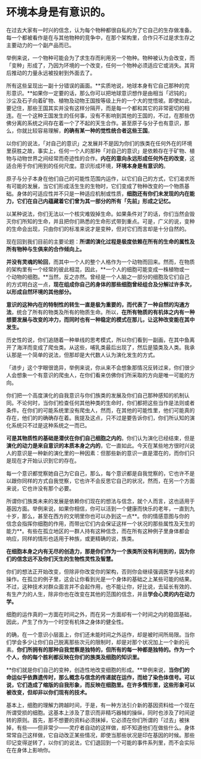 # **环境本身是有意识的**。

在过去大家有一时兴的信念，认为每个物种都很自私的为了它自己的生存做准备。每一个都被看作是在与其他物种的竞争中，在那个架构里，合作只不过是求生存之主要动力的一个副产品而已。

举例来说，一个物种可能会为了求生存而利用另一个物种。物种被认为会改变，而「变种」形成了，乃因为环境的一个改变，任何一个物种必须适应它或消失。其背后推动的力量永远被投射到外面去了。

所有这些呈现出一副十分错误的画面。**实质地说，地球本身有它自己那种的完形意识。**如果你一定要的话，那么你可以把地球意识想作是由相当「迟钝的」沙尘及石子向着矿物、植物及动物王国按等级上升的一个大的觉悟坡。即使如此，要记住，那些王国其实并没有这样分隔开，而是每一个都和其它的非常密切的相连。在一个这种王国发生的任何事，没有不影响到其他的王国的，不过，在那些仿佛分离的系统之间存在着一个了不起的天生合作。甚至原子与分子也有意识，那么，你就比较容易理解，**的确有某一种的觉性统合者这些王国**。

以你们的说法，「对自己的意识」之发展并不是因为你们的族类在任何外在的环境里获胜之故，事实上，任何一个人的那种「对自己的意识」是依赖存在于矿物、植物与动物世界之间经常而奇迹性的合作。**内在的意向永远形成任何外在的改变**，这适合用于你们用到的任何尺度。意识形成环境，**环境本身是有意识的**。

原子与分子本身在他们自己的可能性范围内运作，以它们自己的方式，它们渴求所有可能的发展，当它们形成活生生的生物时，它们变成了物种改变的一个物质基础。身体的可适应性并不只是一种适应机制或性质，**细胞还有你们未发现的内在能力，它们在自己内蕴藏着它们曾为其一部分的所有「先前」形成之记忆。**

以某种说法，你们无法以一个核灾难毁掉生命。如果条件对了的话，你们当然会毁灭你们所知的生命，并且把你们熟悉的生命形式带到重点。可是，广义的说，变种的生命会出现，只由你们的标准来说才是变种，但对它们而言却是十分自然的。

现在回到我们目前的主要论题：**所谓的演化过程是极度依赖在所有的生命的属性及所有物种与生俱来的合作倾向上。**

**并没有灵魂的轮回**，而其中一个人的整个人格作为一个动物而回来。然而，在物质的架构里有一个经常的彼此相混，因此，**一个人的细胞可能变成一株植物或一个动物的细胞。**当然，反之亦然。曾经是一个人脑之一部分的细胞及它们自己的方式明白这一点，**现在组成你自己的身体的那些细胞曾经组合及分解过许多次，以形成自然环境的其他部分。**

**意识的这种内在的特制性的转生一直是极为重要的，而代表了一种自然的沟通方法**，统合了所有的物类及所有的物质生命。所以，**在所有物质的有机体之内有一种想要发展与改变的冲力，而同时也有一种稳定的模式在那儿，让这种改变能在其中发生。**

历史性的说，你们追随着一种单线的思考模式，所以你们看到一副画，在其中鱼离开了海洋而变成了爬虫类。从这些，哺乳类最后出现了，然后是猿类及人类。我承认那是一个简单的说法，但那却是大代数人认为演化发生的方式。

「进步」这个字眼很诡异，举例来说，你从来不会想象那情况反转过来，你们很少人会想象一个有意识的爬虫人，在你们看来仿佛你们所采取的方向是唯一可能的方向。

你们把一个高度演化的自我意识与你们族类的发展及你们自己那种感知的机制认同。不论何时，当你们检查任何其他种类的生命时，你们都把这些当作是法则或者条件。在你们的可能系统里没有爬虫人，然而，在其他的可能性里，他们可能真的存在，他们的的确确存在着。我提及这点，只不过是要告诉你们，你们所认知的演化系统只不过是这种系统之一而已。

**可是其物质性的基础是潜伏在你们自己细胞之内的**。你们认为演化已经结束，但是**演化的动力是来自意识的本质本身之内的**，它一直如此。今天在某些地方很时兴说人的意识是一种新的演化里的一种因素：但那些新的意识一直是潜在的，而你们只是现在才开始认识到它的存在。

每一个意识都觉察她自己为它自己，那么，每个意识都是自我觉察的，它也许不是以跟你同样的方式自我觉察，它也许不会反思它自己的状况，然而，在另一个方面来说，它也许没有那个必要。

所谓你们族类未来的发展是依赖你们现在的想法与信念，就个人而言，这也适用于基因方面。举例来说，如果你相信，你可以活到一个健康而快乐的老年，一直到九十岁，那么，甚至在西方的文明里你也可以办到这一点**。你的情感意图与你的信念会指挥你细胞的作用，而带出它们内会保证这样一个状况的那些属性及天生的能力**。有些在孤立地区的一群人持有这种信念，而在所有这种例子里身体都会响应，同样的情形也适用于种族，或更精确的说，族类。

**在细胞本身之内有无尽的创造力，那是你们作为一个族类所没有利用到的，因为你们的信念远不及你们天生的生物性灵性及智慧。**

你们的想法正开始改变，但除非你改变你的架构，否则你会继续强调医学与技术的操作。在孤立的例子里，这会让你看到光是一个身体的基础之上某些可能的结果。不过，这种技术对群众面言并不会起作用，也不能让你，好比说，去延长有效的、有生产力的人生，除非你也在改变在其他的范围的信念，并且**学会心灵的内在动力学。**

细胞的运作真的一方面在时间之外，而在另一方面却有一个时间之内的稳固基础，因此，产生了作为一个时空有机体之身体的健全性。

的确，在一个意识小层面上，你们还未能时间之外运作，却是被时间所局限。当你们学会多少让你们自己脱离那些次元的限制时，却是对那个状况加上一个新的元素。**你们所拥有的那种自我觉察是独特的，但所有的每一种都是独特的。作为一个个人，你的每个胜利都反映在你们的族类及细胞的知识里。**

**你们就是你们自己的变种，创造性地改变细胞的形成。**举例来说，**当你们的命运似乎依靠遗传时，那么概念与信念的传递就在运作，而给了染色体信号。可以说，它们造成了缩版的自我形象，而反映在细胞里。在许多情形里，这些形象可以被改变，但却非以你们现有的技术。**

基本上，细胞的理解力跨越时间，于是，有一种方法引介新的基因资料给一个现在所谓受损的细胞。这基本上涉及了意识而非精巧器械的操纵，同时也涉及了时间逆转的原则。首先，那不想要的资料必须抹掉，它必须在你们所谓的「过去」被抹掉，有些——但非常少——灵疗者自动的这样做，却不知道他们在做些什么。身体常常自己这样做，它自动改正某些情况，即使当那些状况是印在基因的时候。那些印记变得逆转了，以你们的说法，它们退回到一个可能的事件系列里，而不会实际在在身体上影响你。

